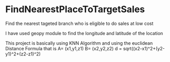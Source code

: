 # FindNearestPlaceToTargetSales
Find the nearest tageted branch who is eligible to do sales at low cost

I have used geopy module to find the longitude and latitude of the location


This project is basically using KNN Algorithm 
and using the euclidean Distance Formula that is 
A= (x1,y1,z1)
B= (x2,y2,z2)
d = sqrt((x2-x1)^2+(y2-y1)^2+(z2-z1)^2)


